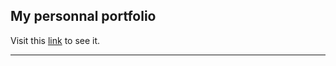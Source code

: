 ## My personnal portfolio

Visit this [link](https://mathieu-vaneynde.netlify.app/) to see it.

---
